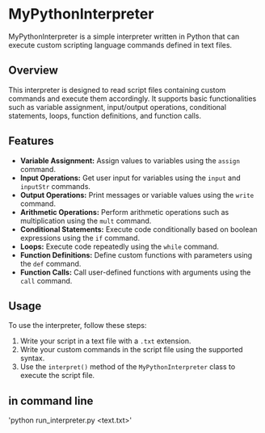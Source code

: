 # MyPythonInterpreter

MyPythonInterpreter is a simple interpreter written in Python that can execute custom scripting language commands defined in text files.

## Overview

This interpreter is designed to read script files containing custom commands and execute them accordingly. It supports basic functionalities such as variable assignment, input/output operations, conditional statements, loops, function definitions, and function calls.

## Features

- **Variable Assignment:** Assign values to variables using the `assign` command.
- **Input Operations:** Get user input for variables using the `input` and `inputStr` commands.
- **Output Operations:** Print messages or variable values using the `write` command.
- **Arithmetic Operations:** Perform arithmetic operations such as multiplication using the `mult` command.
- **Conditional Statements:** Execute code conditionally based on boolean expressions using the `if` command.
- **Loops:** Execute code repeatedly using the `while` command.
- **Function Definitions:** Define custom functions with parameters using the `def` command.
- **Function Calls:** Call user-defined functions with arguments using the `call` command.

## Usage

To use the interpreter, follow these steps:

1. Write your script in a text file with a `.txt` extension.
2. Write your custom commands in the script file using the supported syntax.
3. Use the `interpret()` method of the `MyPythonInterpreter` class to execute the script file.

## in command line 
'python run_interpreter.py <text.txt>'
